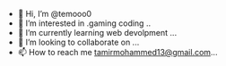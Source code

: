 - 👋 Hi, I’m @temooo0
- 👀 I’m interested in .gaming coding ..
- 🌱 I’m currently learning web devolpment ...
- 💞️ I’m looking to collaborate on ...
- 📫 How to reach me tamirmohammed13@gmail.com...

<!---
temooo0/temooo0 is a ✨ special ✨ repository because its `README.md` (this file) appears on your GitHub profile.
You can click the Preview link to take a look at your changes.
--->
